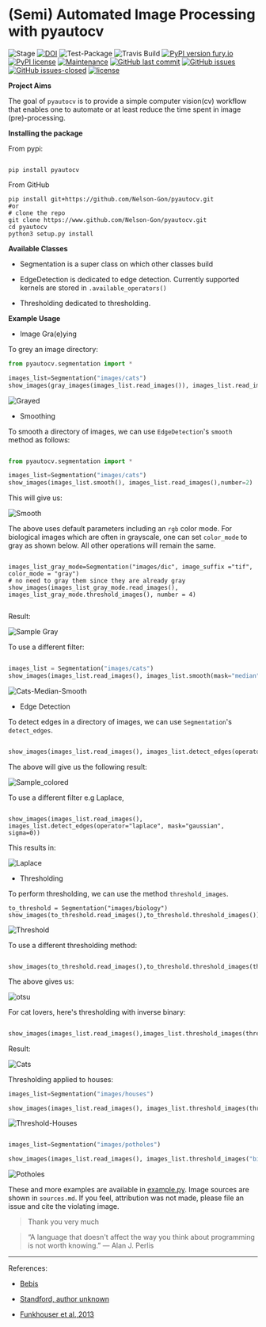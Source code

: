 # (Semi) Automated Image Processing with pyautocv

![Stage](https://www.repostatus.org/badges/latest/wip.svg) [![DOI](https://zenodo.org/badge/DOI/10.5281/zenodo.3766956.svg)](https://doi.org/10.5281/zenodo.3766956)
![Test-Package](https://github.com/Nelson-Gon/pyautocv/workflows/Test-Package/badge.svg)
![Travis Build](https://travis-ci.com/Nelson-Gon/pyautocv.svg?branch=master)
[![PyPI version fury.io](https://badge.fury.io/py/pyautocv.svg)](https://pypi.python.org/pypi/pyautocv/)
[![PyPI license](https://img.shields.io/pypi/l/pyautocv.svg)](https://pypi.python.org/pypi/pyautocv/)
[![Maintenance](https://img.shields.io/badge/Maintained%3F-yes-green.svg)](https://GitHub.com/Nelson-Gon/pyautocv/graphs/commit-activity)
[![GitHub last commit](https://img.shields.io/github/last-commit/Nelson-Gon/pyautocv.svg)](https://github.com/Nelson-Gon/pyautocv/commits/master)
[![GitHub issues](https://img.shields.io/github/issues/Nelson-Gon/pyautocv.svg)](https://GitHub.com/Nelson-Gon/pyautocv/issues/)
[![GitHub issues-closed](https://img.shields.io/github/issues-closed/Nelson-Gon/pyautocv.svg)](https://GitHub.com/Nelson-Gon/pyautocv/issues?q=is%3Aissue+is%3Aclosed)
[![license](https://img.shields.io/badge/license-MIT-blue.svg)](https://github.com/Nelson-Gon/pyautocv/blob/master/LICENSE)

**Project Aims**

The goal of `pyautocv` is to provide a simple computer vision(cv) workflow that enables one to automate 
or at least reduce the time spent in image (pre)-processing. 

**Installing the package**

From pypi:

```

pip install pyautocv

```
From GitHub

```
pip install git+https://github.com/Nelson-Gon/pyautocv.git
#or
# clone the repo
git clone https://www.github.com/Nelson-Gon/pyautocv.git
cd pyautocv
python3 setup.py install

```

**Available Classes**

* Segmentation is a super class on which other classes build

* EdgeDetection is dedicated to edge detection. Currently supported kernels are stored in `.available_operators()`

* Thresholding dedicated to thresholding.



**Example Usage**


* Image Gra(e)ying

To grey an image directory:

```python
from pyautocv.segmentation import *

images_list=Segmentation("images/cats")
show_images(gray_images(images_list.read_images()), images_list.read_images(), number=2)

```
![Grayed](sample_results/cats_gray.png)

* Smoothing

To smooth a directory of images, we can use `EdgeDetection`'s `smooth` method as
follows:

```python

from pyautocv.segmentation import *

images_list=Segmentation("images/cats")
show_images(images_list.smooth(), images_list.read_images(),number=2)

```

This will give us:

![Smooth](sample_results/cats_smooth.png)

The above uses default parameters including an `rgb` color mode. For biological images which are often in 
grayscale, one can set `color_mode` to gray as shown below. All other operations will remain the same.

```

images_list_gray_mode=Segmentation("images/dic", image_suffix ="tif", color_mode = "gray")
# no need to gray them since they are already gray 
show_images(images_list_gray_mode.read_images(), images_list_gray_mode.threshold_images(), number = 4)


```

Result:

![Sample Gray](sample_results/gray_mode.png)


To use a different filter:

```python

images_list = Segmentation("images/cats")
show_images(images_list.read_images(), images_list.smooth(mask="median", kernel_shape=(7, 7)))

```

![Cats-Median-Smooth](./sample_results/cat_median_smooth.png)


* Edge Detection 

To detect edges in a directory of images, we can use `Segmentation`'s `detect_edges`. 

```python 

show_images(images_list.read_images(), images_list.detect_edges(operator="roberts", mask="gaussian", sigma=0.8))

```

The above will give us the following result:


![Sample_colored](./sample_results/cats_gauss_edge.png)


To use a different filter e.g Laplace,

```

show_images(images_list.read_images(), images_list.detect_edges(operator="laplace", mask="gaussian", sigma=0))

```

This results in:

![Laplace](./sample_results/cats_laplace_gaussian.png)



* Thresholding

To perform thresholding, we can use the method `threshold_images`.



```
to_threshold = Segmentation("images/biology")
show_images(to_threshold.read_images(),to_threshold.threshold_images())

```

![Threshold](./sample_results/bio_thresh.png)

To use a different thresholding method:

```

show_images(to_threshold.read_images(),to_threshold.threshold_images(threshold_method="otsu"))

```

The above gives us:

![otsu](./sample_results/bio_thresh_otsu.png)

For cat lovers, here's thresholding with inverse binary:

```python

show_images(images_list.read_images(),images_list.threshold_images(threshold_method="binary_inverse"))

```

Result:

![Cats](./sample_results/cats_bin_inverse.png)

Thresholding applied to houses:

```python
images_list=Segmentation("images/houses")

show_images(images_list.read_images(), images_list.threshold_images(threshold_method="thresh_to_zero"))


```

![Threshold-Houses](./sample_results/houses_thresh.png)

```python

images_list=Segmentation("images/potholes")

show_images(images_list.read_images(), images_list.threshold_images("binary"))

```

![Potholes](./sample_results/potholes.png)


These and more examples are available in [example.py](./examples/example.py). Image sources are
shown in `sources.md`. If you feel, attribution was not made, please file an issue
and cite the violating image.

> Thank you very much

> “A language that doesn't affect the way you think about programming is not worth knowing.”
― Alan J. Perlis


---

References:

* [Bebis](https://www.cse.unr.edu/~bebis/CS791E/Notes/EdgeDetection.pdf)

* [Standford, author unknown](https://ai.stanford.edu/~syyeung/cvweb/tutorial3.html)

* [Funkhouser et al.,2013](https://www.cs.princeton.edu/courses/archive/fall13/cos429/lectures/05-segmentation1)
